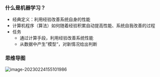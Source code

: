 ### 什么是机器学习？
- 经典定义：利用经验改善系统自身的性能
- 计算机程序（算法）如何随着经验积累自动提高性能、系统自我改善的过程
- 任务
	- 通过计算手段，利用经验改善系统性能
	- 从数据中产生”模型“，对新情况给出判断



### 思维导图

![image-20230224155101986](https://saladday-figure-bed.oss-cn-chengdu.aliyuncs.com/img/image-20230224155101986.png)

